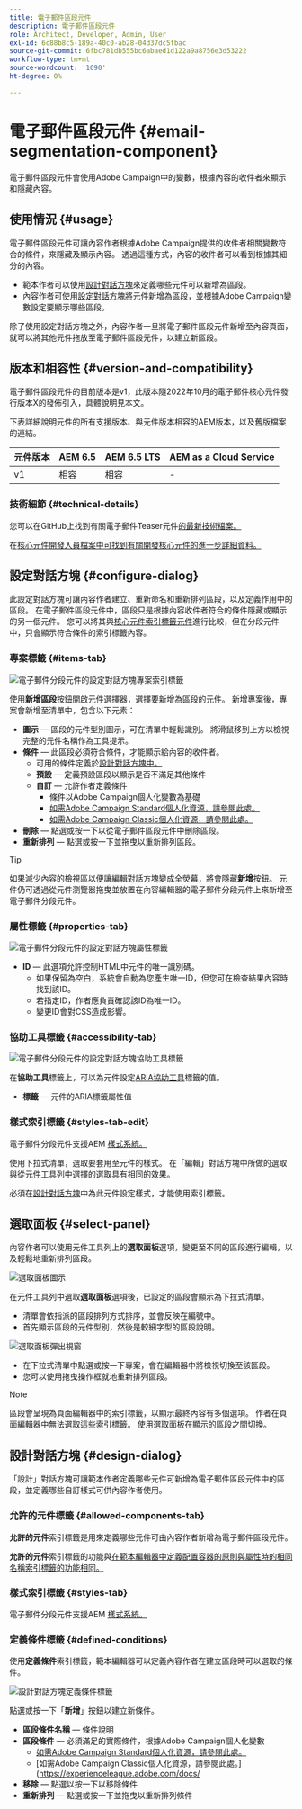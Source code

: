 ```yaml
---
title: 電子郵件區段元件
description: 電子郵件區段元件
role: Architect, Developer, Admin, User
exl-id: 6c88b8c5-189a-40c0-ab28-04d37dc5fbac
source-git-commit: 6fbc781db555bc6abaed1d122a9a8756e3d53222
workflow-type: tm+mt
source-wordcount: '1090'
ht-degree: 0%

---
```



# 電子郵件區段元件 {#email-segmentation-component}

電子郵件區段元件會使用Adobe Campaign中的變數，根據內容的收件者來顯示和隱藏內容。

## 使用情況 {#usage}

電子郵件區段元件可讓內容作者根據Adobe Campaign提供的收件者相關變數符合的條件，來隱藏及顯示內容。 透過這種方式，內容的收件者可以看到根據其細分的內容。

* 範本作者可以使用[設計對話方塊](#design-dialog)來定義哪些元件可以新增為區段。
* 內容作者可使用[設定對話方塊](#configure-dialog)將元件新增為區段，並根據Adobe Campaign變數設定要顯示哪些區段。

除了使用設定對話方塊之外，內容作者一旦將電子郵件區段元件新增至內容頁面，就可以將其他元件拖放至電子郵件區段元件，以建立新區段。

## 版本和相容性 {#version-and-compatibility}

電子郵件區段元件的目前版本是v1，此版本隨2022年10月的電子郵件核心元件發行版本X的發佈引入，具體說明見本文。

下表詳細說明元件的所有支援版本、與元件版本相容的AEM版本，以及舊版檔案的連結。

| 元件版本 | AEM 6.5 | AEM 6.5 LTS | AEM as a Cloud Service  |
|---|---|---|---|
| v1 | 相容 | 相容 | - |

### 技術細節 {#technical-details}

您可以在GitHub上找到有關電子郵件Teaser元件[的最新技術檔案。](https://adobe.com/go/aem_cmp_tech_email_segmentation_v1)

在[核心元件開發人員檔案中可找到有關開發核心元件的進一步詳細資料。](/help/developing/overview.md)

## 設定對話方塊 {#configure-dialog}

此設定對話方塊可讓內容作者建立、重新命名和重新排列區段，以及定義作用中的區段。 在電子郵件區段元件中，區段只是根據內容收件者符合的條件隱藏或顯示的另一個元件。 您可以將其與[核心元件索引標籤元件](/help/components/tabs.md)進行比較，但在分段元件中，只會顯示符合條件的索引標籤內容。

### 專案標籤 {#items-tab}

![電子郵件分段元件的設定對話方塊專案索引標籤](/help/email/assets/email-segmentation-configure-items.png)

使用&#x200B;**新增區段**&#x200B;按鈕開啟元件選擇器，選擇要新增為區段的元件。 新增專案後，專案會新增至清單中，包含以下元素：

* **圖示** — 區段的元件型別圖示，可在清單中輕鬆識別。 將滑鼠移到上方以檢視完整的元件名稱作為工具提示。
* **條件** — 此區段必須符合條件，才能顯示給內容的收件者。
   * 可用的條件定義於[設計對話方塊中。](#design-dialog)
   * **預設** — 定義預設區段以顯示是否不滿足其他條件
   * **自訂** — 允許作者定義條件
      * 條件以Adobe Campaign個人化變數為基礎
      * [如需Adobe Campaign Standard個人化資源，請參閱此處。](https://experienceleague.adobe.com/docs/campaign-standard/using/designing-content/personalization.html?)
      * [如需Adobe Campaign Classic個人化資源，請參閱此處。](https://experienceleague.adobe.com/docs/campaign-classic/using/sending-messages/personalizing-deliveries/personalization-fields.html)
* **刪除** — 點選或按一下以從電子郵件區段元件中刪除區段。
* **重新排列** — 點選或按一下並拖曳以重新排列區段。

>[!TIP]
>
>如果減少內容的檢視區以便讓編輯對話方塊變成全熒幕，將會隱藏&#x200B;**新增**&#x200B;按鈕。 元件仍可透過從元件瀏覽器拖曳並放置在內容編輯器的電子郵件分段元件上來新增至電子郵件分段元件。[](https://experienceleague.adobe.com/docs/experience-manager-cloud-service/sites/authoring/fundamentals/editing-content.html#inserting-a-component)

### 屬性標籤 {#properties-tab}

![電子郵件分段元件的設定對話方塊屬性標籤](/help/email/assets/email-segmentation-configure-properties.png)

* **ID** — 此選項允許控制HTML中元件的唯一識別碼。
   * 如果保留為空白，系統會自動為您產生唯一ID，但您可在檢查結果內容時找到該ID。
   * 若指定ID，作者應負責確認該ID為唯一ID。
   * 變更ID會對CSS造成影響。

### 協助工具標籤 {#accessibility-tab}

![電子郵件分段元件的設定對話方塊協助工具標籤](/help/email/assets/email-segmentation-configure-accessibility.png)

在&#x200B;**協助工具**&#x200B;標籤上，可以為元件設定[ARIA協助工具](https://www.w3.org/WAI/standards-guidelines/aria/)標籤的值。

* **標籤** — 元件的ARIA標籤屬性值

### 樣式索引標籤 {#styles-tab-edit}

電子郵件分段元件支援AEM [樣式系統。](/help/get-started/authoring.md#component-styling)

使用下拉式清單，選取要套用至元件的樣式。 在「編輯」對話方塊中所做的選取與從元件工具列中選擇的選取具有相同的效果。

必須在[設計對話方塊](#design-dialog)中為此元件設定樣式，才能使用索引標籤。

## 選取面板 {#select-panel}

內容作者可以使用元件工具列上的&#x200B;**選取面板**&#x200B;選項，變更至不同的區段進行編輯，以及輕鬆地重新排列區段。

![選取面板圖示](/help/email/assets/select-panel-icon.png)

在元件工具列中選取&#x200B;**選取面板**&#x200B;選項後，已設定的區段會顯示為下拉式清單。

* 清單會依指派的區段排列方式排序，並會反映在編號中。
* 首先顯示區段的元件型別，然後是較細字型的區段說明。

![選取面板彈出視窗](/help/email/assets/select-panel-popover.png)

* 在下拉式清單中點選或按一下專案，會在編輯器中將檢視切換至該區段。
* 您可以使用拖曳操作框就地重新排列區段。

>[!NOTE]
>
>區段會呈現為頁面編輯器中的索引標籤，以顯示最終內容有多個選項。 作者在頁面編輯器中無法選取這些索引標籤。 使用選取面板在顯示的區段之間切換。

## 設計對話方塊 {#design-dialog}

「設計」對話方塊可讓範本作者定義哪些元件可新增為電子郵件區段元件中的區段，並定義哪些自訂樣式可供內容作者使用。

### 允許的元件標籤 {#allowed-components-tab}

**允許的元件**&#x200B;索引標籤是用來定義哪些元件可由內容作者新增為電子郵件區段元件。

**允許的元件**&#x200B;索引標籤的功能與[在範本編輯器中定義配置容器的原則與屬性時的相同名稱索引標籤的功能相同。](https://experienceleague.adobe.com/docs/experience-manager-cloud-service/sites/authoring/features/templates.html)

### 樣式索引標籤 {#styles-tab}

電子郵件分段元件支援AEM [樣式系統。](/help/get-started/authoring.md#component-styling)

### 定義條件標籤 {#defined-conditions}

使用&#x200B;**定義條件**&#x200B;索引標籤，範本編輯器可以定義內容作者在建立區段時可以選取的條件。

![設計對話方塊定義條件標籤](/help/email/assets/email-segmentation-design-defined-conditions.png)

點選或按一下「**新增**」按鈕以建立新條件。

* **區段條件名稱** — 條件說明
* **區段條件** — 必須滿足的實際條件，根據Adobe Campaign個人化變數
   * [如需Adobe Campaign Standard個人化資源，請參閱此處。](https://experienceleague.adobe.com/docs/campaign-standard/using/designing-content/personalization.html?)
   * [如需Adobe Campaign Classic個人化資源，請參閱此處。]&#x200B;(https://experienceleague.adobe.com/docs/
* **移除** — 點選以按一下以移除條件
* **重新排列** — 點選或按一下並拖曳以重新排列條件
